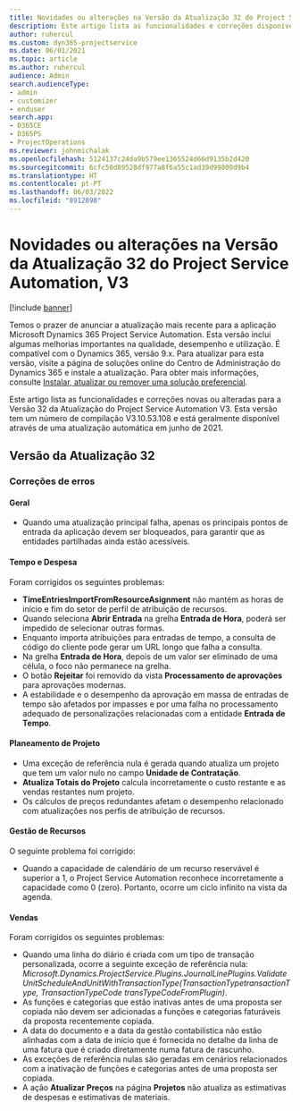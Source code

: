 ```yaml
---
title: Novidades ou alterações na Versão da Atualização 32 do Project Service Automation, V3
description: Este artigo lista as funcionalidades e correções disponíveis na Versão 32 da Atualização do Project Service Automation, V3.
author: ruhercul
ms.custom: dyn365-projectservice
ms.date: 06/01/2021
ms.topic: article
ms.author: ruhercul
audience: Admin
search.audienceType:
- admin
- customizer
- enduser
search.app:
- D365CE
- D365PS
- ProjectOperations
ms.reviewer: johnmichalak
ms.openlocfilehash: 5124137c24da9b579ee1365524d66d9135b2d420
ms.sourcegitcommit: 6cfc50d89528df977a8f6a55c1ad39d99800d9b4
ms.translationtype: HT
ms.contentlocale: pt-PT
ms.lasthandoff: 06/03/2022
ms.locfileid: "8912898"
---
```

# <a name="whats-new-or-changed-in-project-service-automation-update-release-32-v3"></a>Novidades ou alterações na Versão da Atualização 32 do Project Service Automation, V3

[!include [banner](../includes/psa-now-project-operations.md)]

Temos o prazer de anunciar a atualização mais recente para a aplicação Microsoft Dynamics 365 Project Service Automation. Esta versão inclui algumas melhorias importantes na qualidade, desempenho e utilização. É compatível com o Dynamics 365, versão 9.x. Para atualizar para esta versão, visite a página de soluções online do Centro de Administração do Dynamics 365 e instale a atualização. Para obter mais informações, consulte [Instalar, atualizar ou remover uma solução preferencial](/power-platform/admin/install-remove-preferred-solution).

Este artigo lista as funcionalidades e correções novas ou alteradas para a Versão 32 da Atualização do Project Service Automation V3. Esta versão tem um número de compilação V3.10.53.108 e está geralmente disponível através de uma atualização automática em junho de 2021.

## <a name="update-release-32"></a>Versão da Atualização 32

### <a name="bug-fixes"></a>Correções de erros

#### <a name="general"></a>Geral

- Quando uma atualização principal falha, apenas os principais pontos de entrada da aplicação devem ser bloqueados, para garantir que as entidades partilhadas ainda estão acessíveis.

#### <a name="time-and-expense"></a>Tempo e Despesa

Foram corrigidos os seguintes problemas:

- **TimeEntriesImportFromResourceAsignment** não mantém as horas de início e fim do setor de perfil de atribuição de recursos.
- Quando seleciona **Abrir Entrada** na grelha **Entrada de Hora**, poderá ser impedido de selecionar outras formas.
- Enquanto importa atribuições para entradas de tempo, a consulta de código do cliente pode gerar um URL longo que falha a consulta.
- Na grelha **Entrada de Hora**, depois de um valor ser eliminado de uma célula, o foco não permanece na grelha.
- O botão **Rejeitar** foi removido da vista **Processamento de aprovações** para aprovações modernas.
- A estabilidade e o desempenho da aprovação em massa de entradas de tempo são afetados por impasses e por uma falha no processamento adequado de personalizações relacionadas com a entidade **Entrada de Tempo**.

#### <a name="project-planning"></a>Planeamento de Projeto

- Uma exceção de referência nula é gerada quando atualiza um projeto que tem um valor nulo no campo **Unidade de Contratação**.
- **Atualiza Totais do Projeto** calcula incorretamente o custo restante e as vendas restantes num projeto.
- Os cálculos de preços redundantes afetam o desempenho relacionado com atualizações nos perfis de atribuição de recursos.

#### <a name="resource-management"></a>Gestão de Recursos

O seguinte problema foi corrigido:

- Quando a capacidade de calendário de um recurso reservável é superior a 1, o Project Service Automation reconhece incorretamente a capacidade como 0 (zero). Portanto, ocorre um ciclo infinito na vista da agenda.

#### <a name="sales"></a>Vendas

Foram corrigidos os seguintes problemas:

- Quando uma linha do diário é criada com um tipo de transação personalizada, ocorre a seguinte exceção de referência nula: *Microsoft.Dynamics.ProjectService.Plugins.JournalLinePlugins.ValidateUnitScheduleAndUnitWithTransactionType(TransactionTypetransactionType, TransactionTypeCode transTypeCodeFromPlugin)*.
- As funções e categorias que estão inativas antes de uma proposta ser copiada não devem ser adicionadas a funções e categorias faturáveis da proposta recentemente copiada.
- A data do documento e a data da gestão contabilística não estão alinhadas com a data de início que é fornecida no detalhe da linha de uma fatura que é criado diretamente numa fatura de rascunho.
- As exceções de referência nulas são geradas em cenários relacionados com a inativação de funções e categorias antes de uma proposta ser copiada.
- A ação **Atualizar Preços** na página **Projetos** não atualiza as estimativas de despesas e estimativas de materiais.

